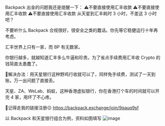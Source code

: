 Backpack 出金的问题我还是提醒一下：
⚠️不要直接使用汇丰收款
⚠️不要直接使用汇丰收款
⚠️不要直接使用汇丰收款
从天星到汇丰耗时 3 小时，不差这 3  小时吧？


不要听什么 Backpack 合规很好，很安全之类的蠢话。你先等它稳健运行十年再考虑。

汇丰世界上只有一家，而 BP 有无数家。

你银行越多，就越知道汇丰多么牛逼和珍贵。为了省点手续费用汇丰收 Crypto 的钱简直太愚蠢了。

🌟解决办法：用天星银行这种野鸡行收就可以了，同样免手续费，测试了一天到账。万一出问题了直接丢。

天星、ZA、WeLab、蚂蚁，这种香港虚拟银行，你在香港打个车的时间就可以开完 4 家，用坏了不心疼。

🔗记得走我的链接注册😉 
https://backpack.exchange/join/9qauq9sf

以 Backpack 和天星银行组合为例，资料如图填写
![image](https://github.com/user-attachments/assets/c2ef4d73-ad3f-466a-8cd8-27973cbf8c4a)
